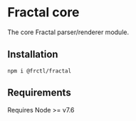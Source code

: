 # Fractal core

The core Fractal parser/renderer module.

## Installation

```
npm i @frctl/fractal
```

## Requirements

Requires Node >= v7.6
